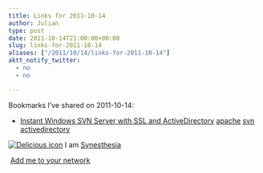 ```yaml
---
title: Links for 2011-10-14
author: Julian
type: post
date: 2011-10-14T21:00:00+00:00
slug: links-for-2011-10-14 
aliases: ["/2011/10/14/links-for-2011-10-14"]
aktt_notify_twitter:
  - no
  - no

---
```

Bookmarks I&#8217;ve shared on 2011-10-14:

  * [Instant Windows SVN Server with SSL and ActiveDirectory][1] 
    [apache][2] [svn][3] [activedirectory][4] </li> </ul> 
    
    <p class="deliciouslink">
      <a href="https://del.icio.us/synesthesia" title="See all my bookmarks on del.icio.us"><img src="https://www.synesthesia.co.uk/images/deliciousicon.jpg" alt="Delicious icon" /></a>&nbsp;I am <a href="https://del.icio.us/synesthesia" title="See all my bookmarks on del.icio.us">Synesthesia</a>
    </p>
    
    <p class="deliciouslink">
      <a href="https://del.icio.us/network?add=synesthesia" title="Add me to your del.icio.us network"><img src="https://www.synesthesia.co.uk/images/add.gif" alt="" /></a>&nbsp;<a href="https://del.icio.us/network?add=synesthesia" title="Add me to your del.icio.us network">Add me to your network</a>
    </p>

 [1]: https://concise-software.blogspot.com/2009/02/instant-windows-svn-server-with-ssl-and.html
 [2]: https://www.delicious.com/synesthesia/apache
 [3]: https://www.delicious.com/synesthesia/svn
 [4]: https://www.delicious.com/synesthesia/activedirectory